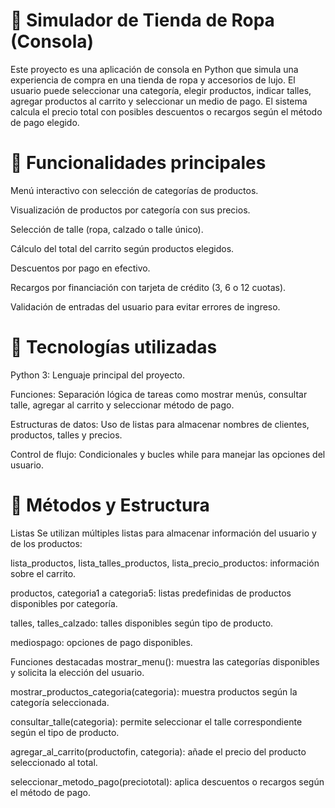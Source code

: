 # 🛒 Simulador de Tienda de Ropa (Consola)
Este proyecto es una aplicación de consola en Python que simula una experiencia de compra en una tienda de ropa y accesorios de lujo. El usuario puede seleccionar una categoría, elegir productos, indicar talles, agregar productos al carrito y seleccionar un medio de pago. El sistema calcula el precio total con posibles descuentos o recargos según el método de pago elegido.

# 📌 Funcionalidades principales
Menú interactivo con selección de categorías de productos.

Visualización de productos por categoría con sus precios.

Selección de talle (ropa, calzado o talle único).

Cálculo del total del carrito según productos elegidos.

Descuentos por pago en efectivo.

Recargos por financiación con tarjeta de crédito (3, 6 o 12 cuotas).

Validación de entradas del usuario para evitar errores de ingreso.

# 🧰 Tecnologías utilizadas
Python 3: Lenguaje principal del proyecto.

Funciones: Separación lógica de tareas como mostrar menús, consultar talle, agregar al carrito y seleccionar método de pago.

Estructuras de datos: Uso de listas para almacenar nombres de clientes, productos, talles y precios.

Control de flujo: Condicionales y bucles while para manejar las opciones del usuario.

# 🔧 Métodos y Estructura
Listas
Se utilizan múltiples listas para almacenar información del usuario y de los productos:

lista_productos, lista_talles_productos, lista_precio_productos: información sobre el carrito.

productos, categoria1 a categoria5: listas predefinidas de productos disponibles por categoría.

talles, talles_calzado: talles disponibles según tipo de producto.

mediospago: opciones de pago disponibles.

Funciones destacadas
mostrar_menu(): muestra las categorías disponibles y solicita la elección del usuario.

mostrar_productos_categoria(categoria): muestra productos según la categoría seleccionada.

consultar_talle(categoria): permite seleccionar el talle correspondiente según el tipo de producto.

agregar_al_carrito(productofin, categoria): añade el precio del producto seleccionado al total.

seleccionar_metodo_pago(preciototal): aplica descuentos o recargos según el método de pago.

